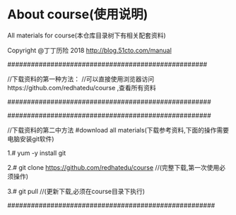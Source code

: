 # About course(使用说明)
All materials for course(本仓库目录树下有相关配套资料)

Copyright @丁丁历险 $2018$
http://blog.51cto.com/manual

###################################################

//下载资料的第一种方法：
//可以直接使用浏览器访问https://github.com/redhatedu/course ,查看所有资料

####################################################

####################################################

//下载资料的第二中方法
#download all materials(下载参考资料,下面的操作需要电脑安装git软件)

1.# yum -y install git

2.# git clone https://github.com/redhatedu/course      //(完整下载,第一次使用必须操作)

3.# git pull  	                      //(更新下载,必须在course目录下执行)

#####################################################


